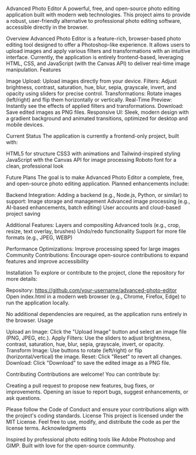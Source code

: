 Advanced Photo Editor
A powerful, free, and open-source photo editing application built with modern web technologies. This project aims to provide a robust, user-friendly alternative to professional photo editing software, accessible directly in the browser.

Overview
Advanced Photo Editor is a feature-rich, browser-based photo editing tool designed to offer a Photoshop-like experience. It allows users to upload images and apply various filters and transformations with an intuitive interface. Currently, the application is entirely frontend-based, leveraging HTML, CSS, and JavaScript (with the Canvas API) to deliver real-time image manipulation.
Features

Image Upload: Upload images directly from your device.
Filters: Adjust brightness, contrast, saturation, hue, blur, sepia, grayscale, invert, and opacity using sliders for precise control.
Transformations: Rotate images (left/right) and flip them horizontally or vertically.
Real-Time Preview: Instantly see the effects of applied filters and transformations.
Download: Save edited images as PNG files.
Responsive UI: Sleek, modern design with a gradient background and animated transitions, optimized for desktop and mobile devices.

Current Status
The application is currently a frontend-only project, built with:

HTML5 for structure
CSS3 with animations and Tailwind-inspired styling
JavaScript with the Canvas API for image processing
Roboto font for a clean, professional look

Future Plans
The goal is to make Advanced Photo Editor a complete, free, and open-source photo editing application. Planned enhancements include:

Backend Integration: Adding a backend (e.g., Node.js, Python, or similar) to support:
Image storage and management
Advanced image processing (e.g., AI-based enhancements, batch editing)
User accounts and cloud-based project saving


Additional Features:
Layers and compositing
Advanced tools (e.g., crop, resize, text overlay, brushes)
Undo/redo functionality
Support for more file formats (e.g., JPEG, WEBP)


Performance Optimizations: Improve processing speed for large images
Community Contributions: Encourage open-source contributions to expand features and improve accessibility

Installation
To explore or contribute to the project, clone the repository for more details:

Repository: https://github.com/your-username/advanced-photo-editor
Open index.html in a modern web browser (e.g., Chrome, Firefox, Edge) to run the application locally.

No additional dependencies are required, as the application runs entirely in the browser.
Usage

Upload an Image: Click the "Upload Image" button and select an image file (PNG, JPEG, etc.).
Apply Filters: Use the sliders to adjust brightness, contrast, saturation, hue, blur, sepia, grayscale, invert, or opacity.
Transform Image: Use buttons to rotate (left/right) or flip (horizontal/vertical) the image.
Reset: Click "Reset" to revert all changes.
Download: Click "Download" to save the edited image as a PNG file.

Contributing
Contributions are welcome! You can contribute by:

Creating a pull request to propose new features, bug fixes, or improvements.
Opening an issue to report bugs, suggest enhancements, or ask questions.

Please follow the Code of Conduct and ensure your contributions align with the project's coding standards.
License
This project is licensed under the MIT License. Feel free to use, modify, and distribute the code as per the license terms.
Acknowledgments

Inspired by professional photo editing tools like Adobe Photoshop and GIMP.
Built with love for the open-source community.
